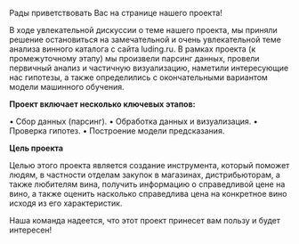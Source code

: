 Рады приветствовать Вас на странице нашего проекта!

В ходе увлекательной дискуссии о теме нашего проекта, мы приняли решение остановиться на замечательной и очень увлекательной теме анализа винного каталога с сайта luding.ru. В рамках проекта (к промежуточному этапу) мы произвели парсинг данных, провели первичный анализ и частичную визуализацию, наметили интересующие нас гипотезы, а также определились с окончательными вариантом модели машинного обучения.

**Проект включает несколько ключевых этапов:**

• Сбор данных (парсинг).
• Обработка данных и визуализация.
• Проверка гипотез.
• Построение модели предсказания.

**Цель проекта**

Целью этого проекта является создание инструмента, который поможет людям, в частности отделам закупок в магазинах, дистрибьюторам, а также любителям вина, получить информацию о справедливой цене на вино, а также оценить насколько справедлива цена на конкретное вино исходя из его характеристик.

Наша команда надеется, что этот проект принесет вам пользу и будет интересен!
